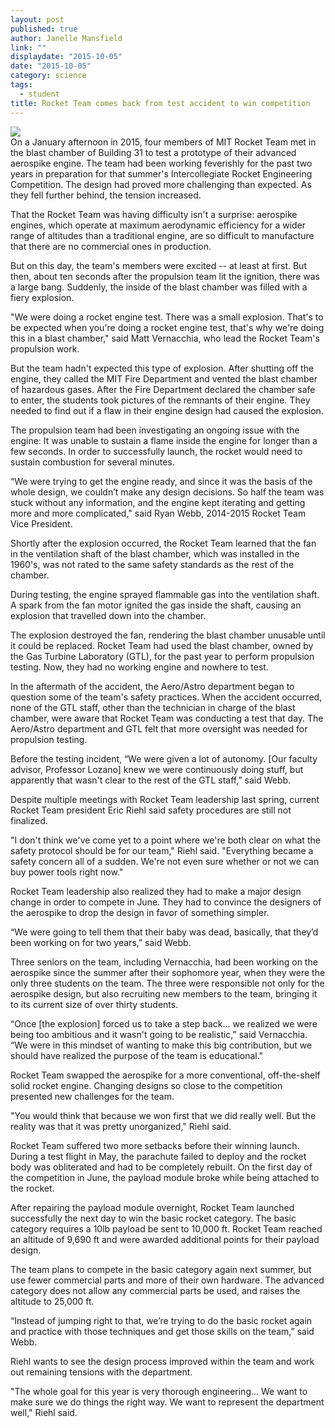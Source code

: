 ```yaml
---
layout: post
published: true
author: Janelle Mansfield
link: ""
displaydate: "2015-10-05"
date: "2015-10-05"
category: science
tags: 
  - student
title: Rocket Team comes back from test accident to win competition
---
```


![](http://rocketteam.scripts.mit.edu/cms/wp-content/uploads/2013/11/launch.jpg)	
On a January afternoon in 2015, four members of MIT Rocket Team met in the blast chamber of Building 31 to test a prototype of their advanced aerospike engine. The team had been working feverishly for the past two years in preparation for that summer's Intercollegiate Rocket Engineering Competition. The design had proved more challenging than expected. As they fell further behind, the tension increased. 

That the Rocket Team was having difficulty isn't a surprise: aerospike engines, which operate at maximum aerodynamic efficiency for a wider range of altitudes than a traditional engine, are so difficult to manufacture that there are no commercial ones in production. 

But on this day, the team's members were excited -- at least at first. But then, about ten seconds after the propulsion team lit the ignition, there was a large bang. Suddenly, the inside of the blast chamber was filled with a fiery explosion. 

"We were doing a rocket engine test. There was a small explosion. That's to be expected when you're doing a rocket engine test, that's why we're doing this in a blast chamber," said Matt Vernacchia, who lead the Rocket Team's propulsion work. 

But the team hadn't expected this type of explosion. After shutting off the engine, they called the MIT Fire Department and vented the blast chamber of hazardous gases. After the Fire Department declared the chamber safe to enter, the students took pictures of the remnants of their engine. They needed to find out if a flaw in their engine design had caused the explosion. 

The propulsion team had been investigating an ongoing issue with the engine: It was unable to sustain a flame inside the engine for longer than a few seconds. In order to successfully launch, the rocket would need to sustain combustion for several minutes. 

“We were trying to get the engine ready, and since it was the basis of the whole design, we couldn’t make any design decisions. So half the team was stuck without any information, and the engine kept iterating and getting more and more complicated," said Ryan Webb, 2014-2015 Rocket Team Vice President. 

Shortly after the explosion occurred, the Rocket Team learned that the fan in the ventilation shaft of the blast chamber, which was installed in the 1960's, was not rated to the same safety standards as the rest of the chamber.

During testing, the engine sprayed flammable gas into the ventilation shaft. A spark from the fan motor ignited the gas inside the shaft, causing an explosion that travelled down into the chamber. 

The explosion destroyed the fan, rendering the blast chamber unusable until it could be replaced. Rocket Team had used the blast chamber, owned by the Gas Turbine Laboratory (GTL), for the past year to perform propulsion testing. Now, they had no working engine and nowhere to test. 

In the aftermath of the accident, the Aero/Astro department began to question some of the team's safety practices. When the accident occurred, none of the GTL staff, other than the technician in charge of the blast chamber, were aware that Rocket Team was conducting a test that day. The Aero/Astro department and GTL felt that more oversight was needed for propulsion testing. 

Before the testing incident, “We were given a lot of autonomy. [Our faculty advisor, Professor Lozano] knew we were continuously doing stuff, but apparently that wasn't clear to the rest of the GTL staff,” said Webb. 

Despite multiple meetings with Rocket Team leadership last spring, current Rocket Team president Eric Riehl said safety procedures are still not finalized.

"I don't think we've come yet to a point where we're both clear on what the safety protocol should be for our team," Riehl said. "Everything became a safety concern all of a sudden. We're not even sure whether or not we can buy power tools right now." 

Rocket Team leadership also realized they had to make a major design change in order to compete in June. They had to convince the designers of the aerospike to drop the design in favor of something simpler. 

“We were going to tell them that their baby was dead, basically, that they’d been working on for two years,” said Webb.

Three seniors on the team, including Vernacchia, had been working on the aerospike since the summer after their sophomore year, when they were the only three students on the team. The three were responsible not only for the aerospike design, but also recruiting new members to the team, bringing it to its current size of over thirty students. 

“Once [the explosion] forced us to take a step back... we realized we were being too ambitious and it wasn't going to be realistic,” said Vernacchia. “We were in this mindset of wanting to make this big contribution, but we should have realized the purpose of the team is educational." 

Rocket Team swapped the aerospike for a more conventional, off-the-shelf solid rocket engine. Changing designs so close to the competition presented new challenges for the team. 

"You would think that because we won first that we did really well. But the reality was that it was pretty unorganized," Riehl said. 

Rocket Team suffered two more setbacks before their winning launch. During a test flight in May, the parachute failed to deploy and the rocket body was obliterated and had to be completely rebuilt. On the first day of the competition in June, the payload module broke while being attached to the rocket. 

After repairing the payload module overnight, Rocket Team launched successfully the next day to win the basic rocket category. The basic category requires a 10lb payload be sent to 10,000 ft. Rocket Team reached an altitude of 9,690 ft and were awarded additional points for their payload design. 

The team plans to compete in the basic category again next summer, but use fewer commercial parts and more of their own hardware. The advanced category does not allow any commercial parts be used, and raises the altitude to 25,000 ft. 

“Instead of jumping right to that, we’re trying to do the basic rocket again and practice with those techniques and get those skills on the team,” said Webb. 

Riehl wants to see the design process improved within the team and work out remaining tensions with the department.

"The whole goal for this year is very thorough engineering... We want to make sure we do things the right way. We want to represent the department well," Riehl said.
